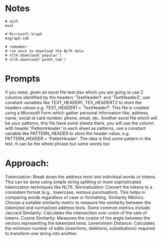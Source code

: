 # Notes
```
# auth
msal

# Microsoft Graph
msgraph-sdk

# remember
# run once to download the NLTK data
# nltk.download('popular')
# nltk.download('punkt_tab')

```

# Prompts

if you need, given an excel file text.xlsx which you are going to use 2 columns  identified by the headers 'TextHeader1' and 'TextHeader2', use constant variables like TEXT_HEADER1, TEX_HEADERT2 to store the headers values e.g. TEXT_HEADER1 = 'TextHeader1'. This file is created using a Microsoft Form which gather personal information like, address, name, social id card number, phone, email, etc. Another excel file which will be your patterns, this file have some sheets there, you will use the column with header 'PatternHeader' in each sheet as patterns, use a constant variable like PATTERN_HEADER to store the header value, e.g. PATTERN_HEADER = 'PatterHeader'. The idea is find some pattern in the text. It can be the whole phrase but some words too

# Approach:

Tokenization: Break down the address texts into individual words or tokens. This can be done using simple string splitting or more sophisticated tokenization techniques like NLTK.
Normalization: Convert the tokens to a consistent format (e.g., lowercase, remove punctuation). This helps in comparing words regardless of case or formatting.
Similarity Metrics: Choose a suitable similarity metric to measure the similarity between the tokenized and normalized address texts. Some common metrics include:
Jaccard Similarity: Calculates the intersection over union of the sets of tokens.
Cosine Similarity: Measures the cosine of the angle between the vectors representing the tokenized texts.
Levenshtein Distance: Calculates the minimum number of edits (insertions, deletions, substitutions) required to transform one string into another.

